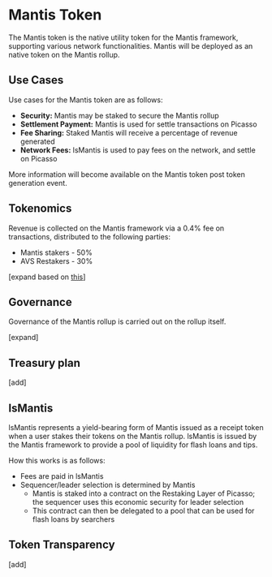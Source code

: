 # Mantis Token

The Mantis token is the native utility token for the Mantis framework, supporting various network functionalities. Mantis will be deployed as an native token on the Mantis rollup.

## Use Cases

Use cases for the Mantis token are as follows:

- **Security:** Mantis may be staked to secure the Mantis rollup
- **Settlement Payment:** Mantis is used for settle transactions on Picasso
- **Fee Sharing:** Staked Mantis will receive a percentage of revenue generated
- **Network Fees:** lsMantis is used to pay fees on the network, and settle on Picasso

More information will become available on the Mantis token post token generation event.

## Tokenomics

Revenue is collected on the Mantis framework via a 0.4% fee on transactions, distributed to the following parties:

- Mantis stakers - 50%
- AVS Restakers - 30%

\[expand based on [this](https://docs.google.com/document/d/1vXiYCU2zP4FTYvTYtDoGpMvTscWtPZln6Tcp9_M2eS8/edit?usp=sharing)\]

## Governance

Governance of the Mantis rollup is carried out on the rollup itself.

\[expand\]

## Treasury plan

\[add\]

## lsMantis

lsMantis represents a yield-bearing form of Mantis issued as a receipt token when a user stakes their tokens on the Mantis rollup. lsMantis is issued by the Mantis framework to provide a pool of liquidity for flash loans and tips.

How this works is as follows:

- Fees are paid in lsMantis
- Sequencer/leader selection is determined by Mantis
  - Mantis is staked into a contract on the Restaking Layer of Picasso; the sequencer uses this economic security for leader selection
  - This contract can then be delegated to a pool that can be used for flash loans by searchers

## Token Transparency

\[add\]
